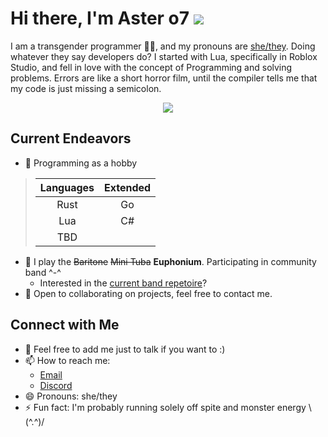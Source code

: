 # Hi there, I'm Aster o7 <a target="_blank" href="https://www.codewars.com/users/UVAster/"><img src="https://www.codewars.com/users/UVAster/badges/micro"></a>

I am a transgender programmer 🏳️‍⚧️, and my pronouns are [she/they](https://en.pronouns.page/she%26they). Doing whatever they say developers do? I started with Lua, specifically in Roblox Studio, and fell in love with the concept of Programming and solving problems. Errors are like a short horror film, until the compiler tells me that my code is just missing a semicolon.


<p align="center">
  <a href="https://discord.com/users/109092873860808704"><img src="https://lanyard.cnrad.dev/api/109092873860808704?bg=ffa5e6&theme=light&idleMessage=being%20silly&hideBadges=true"></a>
</p>


## Current Endeavors

- 🔭 Programming as a hobby
> |Languages   | Extended|
> |    :---:   |    :---:   |
> | Rust       | Go         |
> | Lua        | C#         |
> | TBD| 
- 🎺 I play the ~~Baritone~~ ~~Mini Tuba~~ **Euphonium**. Participating in community band ^-^
  - Interested in the [current band repetoire](https://open.spotify.com/playlist/0eurDNtscMdyMhmb8VoM84?si=50a98d8b389b4d25)? 
- 👯 Open to collaborating on projects, feel free to contact me.

## Connect with Me

- 💬 Feel free to add me just to talk if you want to :)
- 📫 How to reach me:
  - [Email](mailto:me@aster.lol?subject=[GitHub]%20Hello,%20World!)
  - [Discord](https://dc.aaro.dev/109092873860808704)  
- 😄 Pronouns: she/they
- ⚡ Fun fact: I'm probably running solely off spite and monster energy \\(^.^)/
